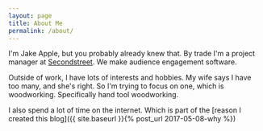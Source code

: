 ```yaml
---
layout: page
title: About Me
permalink: /about/
---
```


I'm Jake Apple, but you probably already knew that. By trade I'm a project manager at [Secondstreet](http://secondstreet.com). We make audience engagement software.

Outside of work, I have lots of interests and hobbies. My wife says I have too many, and she's right. So I'm trying to focus on one, which is woodworking. Specifically hand tool woodworking.

I also spend a lot of time on the internet. Which is part of the [reason I created this blog]({{ site.baseurl }}{% post_url 2017-05-08-why %})

